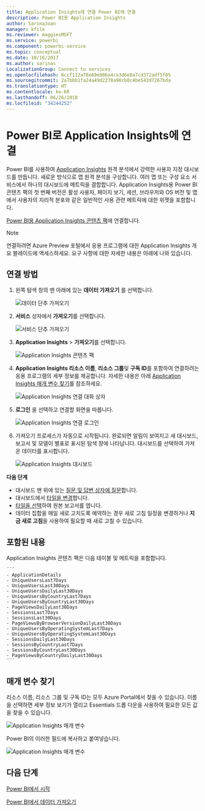 ```yaml
---
title: Application Insights에 연결 Power BI에 연결
description: Power BI용 Application Insights
author: SarinaJoan
manager: kfile
ms.reviewer: maggiesMSFT
ms.service: powerbi
ms.component: powerbi-service
ms.topic: conceptual
ms.date: 10/16/2017
ms.author: sarinas
LocalizationGroup: Connect to services
ms.openlocfilehash: 6ccf112a78e69e006a4ca3d6e8a7cd372adf5f05
ms.sourcegitcommit: 2a7bbb1fa24a49d2278a90cb0c4be543d7267bda
ms.translationtype: HT
ms.contentlocale: ko-KR
ms.lasthandoff: 06/26/2018
ms.locfileid: "34244252"
---
```

# <a name="connect-to-application-insights-with-power-bi"></a>Power BI로 Application Insights에 연결
Power BI를 사용하여 [Application Insights](https://azure.microsoft.com/documentation/articles/app-insights-overview/) 원격 분석에서 강력한 사용자 지정 대시보드를 만듭니다. 새로운 방식으로 앱 원격 분석을 구상합니다. 여러 앱 또는 구성 요소 서비스에서 하나의 대시보드에 메트릭을 결합합니다. Application Insights용 Power BI 콘텐츠 팩의 첫 번째 버전은 활성 사용자, 페이지 보기, 세션, 브라우저와 OS 버전 및 맵에서 사용자의 지리적 분포와 같은 일반적인 사용 관련 메트릭에 대한 위젯을 포함합니다.

[Power BI용 Application Insights 콘텐츠 팩](https://app.powerbi.com/getdata/services/application-insights)에 연결합니다.

>[!NOTE]
>연결하려면 Azure Preview 포털에서 응용 프로그램에 대한 Application Insights 개요 블레이드에 액세스하세요. 요구 사항에 대한 자세한 내용은 아래에 나와 있습니다.

## <a name="how-to-connect"></a>연결 방법
1. 왼쪽 탐색 창의 맨 아래에 있는 **데이터 가져오기** 를 선택합니다.
   
    ![데이터 단추 가져오기](media/service-connect-to-application-insights/pbi_getdata.png)
2. **서비스** 상자에서 **가져오기**를 선택합니다.
   
    ![서비스 단추 가져오기](media/service-connect-to-application-insights/pbi_getservices.png)
3. **Application Insights** > **가져오기**를 선택합니다.
   
    ![Application Insights 콘텐츠 팩](media/service-connect-to-application-insights/appinsights.png)
4. **Application Insights 리소스 이름**, **리소스 그룹**및 **구독 ID**를 포함하여 연결하려는 응용 프로그램의 세부 정보를 제공합니다. 자세한 내용은 아래 [Application Insights 매개 변수 찾기](#FindingAppInsightsParams)를 참조하세요.
   
    ![Application Insights 연결 대화 상자](media/service-connect-to-application-insights/pbi_contpkappinsitconnectndialog.png)    
5. **로그인** 을 선택하고 연결할 화면을 따릅니다.
   
    ![Application Insights 연결 로그인](media/service-connect-to-application-insights/pbi_contpkappinsitconnectn2.png)
6. 가져오기 프로세스가 자동으로 시작됩니다. 완료되면 알림이 보여지고 새 대시보드, 보고서 및 모델이 별표로 표시된 탐색 창에 나타납니다.  대시보드를 선택하여 가져온 데이터를 표시합니다.
   
    ![Application Insights 대시보드](media/service-connect-to-application-insights/pbi_contpkappinsitdash.png)

**다음 단계**

* 대시보드 맨 위에 있는 [질문 및 답변 상자에 질문](power-bi-q-and-a.md)합니다.
* 대시보드에서 [타일을 변경](service-dashboard-edit-tile.md)합니다.
* [타일을 선택](service-dashboard-tiles.md)하여 원본 보고서를 엽니다.
* 데이터 집합을 매일 새로 고치도록 예약하는 경우 새로 고침 일정을 변경하거나 **지금 새로 고침**을 사용하여 필요할 때 새로 고칠 수 있습니다.

## <a name="whats-included"></a>포함된 내용
Application Insights 콘텐츠 팩은 다음 테이블 및 메트릭을 포함합니다.  

    ´´´
    - ApplicationDetails  
    - UniqueUsersLast7Days   
    - UniqueUsersLast30Days   
    - UniqueUsersDailyLast30Days  
    - UniqueUsersByCountryLast7Days  
    - UniqueUsersByCountryLast30Days   
    - PageViewsDailyLast30Days   
    - SessionsLast7Days   
    - SessionsLast30Days  
    - PageViewsByBrowserVersionDailyLast30Days   
    - UniqueUsersByOperatingSystemLast7Days   
    - UniqueUsersByOperatingSystemLast30Days    
    - SessionsDailyLast30Days   
    - SessionsByCountryLast7Days   
    - SessionsByCountryLast30Days   
    - PageViewsByCountryDailyLast30Days  
    ´´´ 

<a name="FindingAppInsightsParams"></a>

## <a name="finding-parameters"></a>매개 변수 찾기
리소스 이름, 리소스 그룹 및 구독 ID는 모두 Azure Portal에서 찾을 수 있습니다. 이름을 선택하면 세부 정보 보기가 열리고 Essentials 드롭 다운을 사용하여 필요한 모든 값을 찾을 수 있습니다.

![Application Insights 매개 변수](media/service-connect-to-application-insights/pbi_contpkappinsitparams.png)

Power BI의 이러한 필드에 복사하고 붙여넣습니다.

![Application Insights 매개 변수](media/service-connect-to-application-insights/pbi_contpkappinsitparam2.png)

## <a name="next-steps"></a>다음 단계
[Power BI에서 시작](service-get-started.md)

[Power BI에서 데이터 가져오기](service-get-data.md)

